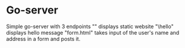 # Go-server
Simple go-server with 3 endpoints 
"\" displays static website
"\hello" displays hello message
"form.html" takes input of the user's name and address in a form and posts it.
